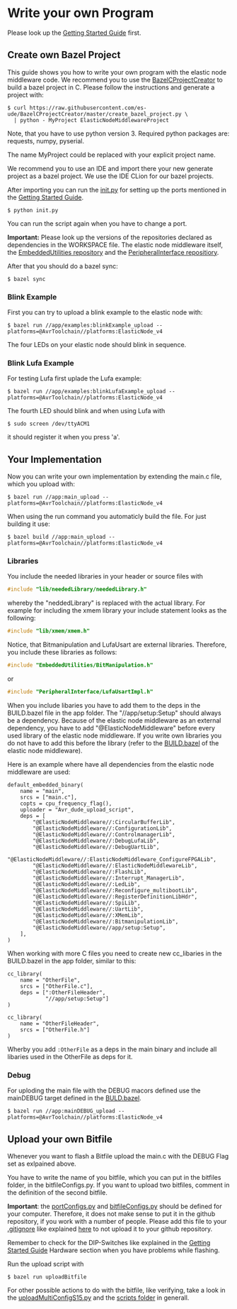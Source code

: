 # Write your own Program

Please look up the [Getting Started Guide](GettingStartedGuide.md) first. 

## Create own Bazel Project

This guide shows you how to write your own program with the elastic node middleware code. 
We recommend you to use the [BazelCProjectCreator](https://github.com/es-ude/BazelCProjectCreator) to build a bazel project in C.
Please follow the instructions and generate a project with:

    $ curl https://raw.githubusercontent.com/es-ude/BazelCProjectCreator/master/create_bazel_project.py \
      | python - MyProject ElasticNodeMiddlewareProject

Note, that you have to use python version 3. 
Required python packages are: requests, numpy, pyserial.

The name MyProject could be replaced with your explicit project name.

We recommend you to use an IDE and import there your new generate project as a bazel project.
We use the IDE CLion for our bazel projects. 

After importing you can run the [init.py](../templates/init.py) for setting up the ports mentioned in the [Getting Started Guide](GettingStartedGuide.md).

    $ python init.py

You can run the script again when you have to change a port.

**Important:** Please look up the versions of the repositories declared as dependencies in the WORKSPACE file. The elastic node middleware itself, the [EmbeddedUtilities repository](https://github.com/es-ude/EmbeddedUtilities) and the [PeripheralInterface repositiory](https://github.com/es-ude/PeripheralInterface).

After that you should do a bazel sync:

    $ bazel sync

### Blink Example

First you can try to upload a blink example to the elastic node with:

    $ bazel run //app/examples:blinkExample_upload --platforms=@AvrToolchain//platforms:ElasticNode_v4
    
The four LEDs on your elastic node should blink in sequence.

### Blink Lufa Example

For testing Lufa first uplade the Lufa example:

    $ bazel run //app/examples:blinkLufaExample_upload --platforms=@AvrToolchain//platforms:ElasticNode_v4
    
The fourth LED should blink and when using Lufa with
    
    $ sudo screen /dev/ttyACM1

it should register it when you press 'a'.

## Your Implementation

Now you can write your own implementation by extending the main.c file, which you upload with:

    $ bazel run //app:main_upload --platforms=@AvrToolchain//platforms:ElasticNode_v4

When using the run command you automaticly build the file. For just building it use: 

    $ bazel build //app:main_upload --platforms=@AvrToolchain//platforms:ElasticNode_v4
 
### Libraries

You include the needed libraries in your header or source files with
```c
#include "lib/neededLibrary/neededLibrary.h"
```    
whereby the "neddedLibrary" is replaced with the actual library. 
For example for including the xmem library your include statement looks as the following:
```c  
#include "lib/xmem/xmem.h"
```
Notice, that Bitmanipulation and LufaUsart are external libraries. 
Therefore, you include these libraries as follows:
```c
#include "EmbeddedUtilities/BitManipulation.h"
```
or
```c
#include "PeripheralInterface/LufaUsartImpl.h"
```
When you include libaries you have to add them to the deps in the BUILD.bazel file in the app folder.
The "//app/setup:Setup" should always be a dependency.
Because of the elastic node middleware as an external dependency, you have to add "@ElasticNodeMiddleware" before every used library of the elastic node middleware.
If you write own libraries you do not have to add this before the library (refer to the [BUILD.bazel](../BUILD.bazel) of the elastic node middleware).

Here is an example where have all dependencies from the elastic node middleware are used: 
```bazel
default_embedded_binary(
    name = "main",
    srcs = ["main.c"],
    copts = cpu_frequency_flag(),
    uploader = "Avr_dude_upload_script",
    deps = [
        "@ElasticNodeMiddleware//:CircularBufferLib",
        "@ElasticNodeMiddleware//:ConfigurationLib",
        "@ElasticNodeMiddleware//:ControlmanagerLib",            
        "@ElasticNodeMiddleware//:DebugLufaLib",
        "@ElasticNodeMiddleware//:DebugUartLib",
        "@ElasticNodeMiddleware//:ElasticNodeMiddleware_ConfigureFPGALib",
        "@ElasticNodeMiddleware//:ElasticNodeMiddlewareLib",
        "@ElasticNodeMiddleware//:FlashLib",
        "@ElasticNodeMiddleware//:Interrupt_ManagerLib",
        "@ElasticNodeMiddleware//:LedLib",
        "@ElasticNodeMiddleware//:Reconfigure_multibootLib",
        "@ElasticNodeMiddleware//:RegisterDefinitionLibHdr",
        "@ElasticNodeMiddleware//:SpiLib",
        "@ElasticNodeMiddleware//:UartLib",
        "@ElasticNodeMiddleware//:XMemLib",
        "@ElasticNodeMiddleware//:BitmanipulationLib",
        "@ElasticNodeMiddleware//app/setup:Setup",
    ],
) 
```
When working with more C files you need to create new cc_libaries in the BUILD.bazel in the app folder, similar to this:
```bazel
cc_library(
    name = "OtherFile",
    srcs = ["OtherFile.c"],
    deps = [":OtherFileHeader",
            "//app/setup:Setup"]
)

cc_library(
    name = "OtherFileHeader",
    srcs = ["OtherFile.h"]
)
```
Wherby you add `:OtherFile` as a deps in the main binary and include all libaries used in the OtherFile as deps for it.

### Debug 

For uploding the main file with the DEBUG macors defined use the mainDEBUG target defined in the [BULD.bazel](../templates/appBUILD.bazel).

    $ bazel run //app:mainDEBUG_upload --platforms=@AvrToolchain//platforms:ElasticNode_v4

## Upload your own Bitfile

Whenever you want to flash a Bitfile upload the main.c with the DEBUG Flag set as exlpained above.
  
You have to write the name of you bitfile, which you can put in the bitfiles folder, in the bitfileConfigs.py.
If you want to upload two bitfiles, comment in the definition of the second bitfile.

**Important**: the [portConfigs.py](../scripts/portConfigs.py) and [bitfileConfigs.py](../scripts/bitfileConfigs.py) should be defined for your computer. 
Therefore, it does not make sense to put it in the github repository, if you work with a number of people.
Please add this file to your [.gitignore](../.gitignore) like explained [here](https://git-scm.com/docs/gitignore) to not upload it to your github repository.

Remember to check for the DIP-Switches like explained in the [Getting Started Guide](GettingStartedGuide.md#DIP-Switches) Hardware section when you have problems while flashing.

Run the upload script with

    $ bazel run uploadBitfile

For other possible actions to do with the bitfile, like verifying, take a look in the [uploadMultiConfigS15.py](../scripts/uploadMultiConfigS15.py) and the [scripts folder](../scripts) in generall.
